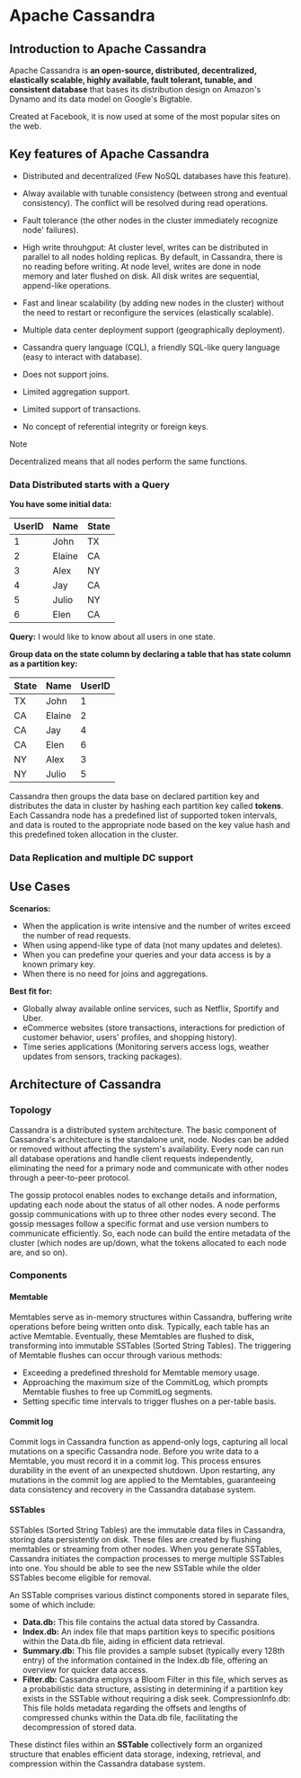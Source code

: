 
# Apache Cassandra

## Introduction to Apache Cassandra

Apache Cassandra is **an open-source, distributed, decentralized, elastically scalable, highly available, fault tolerant, tunable, and consistent database** that bases its distribution design on Amazon's Dynamo and its data model on Google's Bigtable. 

Created at Facebook, it is now used at some of the most popular sites on the web. 

## Key features of Apache Cassandra

- Distributed and decentralized (Few NoSQL databases have this feature).
- Alway available with tunable consistency (between strong and eventual consistency). The conflict will be resolved during read operations.
- Fault tolerance (the other nodes in the cluster immediately recognize node' failures).
- High write throuhgput: At cluster level, writes can be distributed in parallel to all nodes holding replicas. By default, in Cassandra, there is no reading before writing. At node level, writes are done in node memory and later flushed on disk. All disk writes are sequential, append-like operations.
- Fast and linear scalability (by adding new nodes in the cluster) without the need to restart or reconfigure the services (elastically scalable).
- Multiple data center deployment support (geographically deployment).
- Cassandra query language (CQL), a friendly SQL-like query language (easy to interact with database).

- Does not support joins.
- Limited aggregation support.
- Limited support of transactions.
- No concept of referential integrity or foreign keys.

> [!NOTE]
> Decentralized means that all nodes perform the same functions.

### Data Distributed starts with a Query

**You have some initial data:**

|UserID|Name  |State|
|------|------|-----|
|1     |John  |TX   |
|2     |Elaine|CA   |
|3     |Alex  |NY   |
|4     |Jay   |CA   |
|5     |Julio |NY   |
|6     |Elen  |CA   |

**Query:** I would like to know about all users in one state.

**Group data on the state column by declaring a table that has state column as a partition key:**

|State|Name  |UserID|
|-----|------|------|
|TX   |John  |1     |
|CA   |Elaine|2     |
|CA   |Jay   |4     |
|CA   |Elen  |6     |
|NY   |Alex  |3     |
|NY   |Julio |5     |

Cassandra then groups the data base on declared partition key and distributes the data in cluster by hashing each partition key called **tokens**. Each Cassandra node has a predefined list of supported token intervals, and data is routed to the appropriate node based on the key value hash and this predefined token allocation in the cluster. 

### Data Replication and multiple DC support

## Use Cases

**Scenarios:**
- When the application is write intensive and the number of writes exceed the number of read requests.
- When using append-like type of data (not many updates and deletes).
- When you can predefine your queries and your data access is by a known primary key.
- When there is no need for joins and aggregations.

**Best fit for:**
- Globally alway available online services, such as Netflix, Sportify and Uber.
- eCommerce websites (store transactions, interactions for prediction of customer behavior, users' profiles, and shopping history).
- Time series applications (Monitoring servers access logs, weather updates from sensors, tracking packages).

## Architecture of Cassandra

### Topology

Cassandra is a distributed system architecture. The basic component of Cassandra's architecture is the standalone unit, node. Nodes can be added or removed without affecting the system's availability. Every node can run all database operations and handle client requests independently, eliminating the need for a primary node and communicate with other nodes through a peer-to-peer protocol.

The gossip protocol enables nodes to exchange details and information, updating each node about the status of all other nodes. A node performs gossip communications with up to three other nodes every second. The gossip messages follow a specific format and use version numbers to communicate efficiently. So, each node can build the entire metadata of the cluster (which nodes are up/down, what the tokens allocated to each node are, and so on).

### Components

#### Memtable

Memtables serve as in-memory structures within Cassandra, buffering write operations before being written onto disk. Typically, each table has an active Memtable. Eventually, these Memtables are flushed to disk, transforming into immutable SSTables (Sorted String Tables). The triggering of Memtable flushes can occur through various methods:
- Exceeding a predefined threshold for Memtable memory usage.
- Approaching the maximum size of the CommitLog, which prompts Memtable flushes to free up CommitLog segments.
- Setting specific time intervals to trigger flushes on a per-table basis.

#### Commit log
Commit logs in Cassandra function as append-only logs, capturing all local mutations on a specific Cassandra node. Before you write data to a Memtable, you must record it in a commit log. This process ensures durability in the event of an unexpected shutdown. Upon restarting, any mutations in the commit log are applied to the Memtables, guaranteeing data consistency and recovery in the Cassandra database system.

#### SSTables
SSTables (Sorted String Tables) are the immutable data files in Cassandra, storing data persistently on disk. These files are created by flushing memtables or streaming from other nodes. When you generate SSTables, Cassandra initiates the compaction processes to merge multiple SSTables into one. You should be able to see the new SSTable while the older SSTables become eligible for removal.

An SSTable comprises various distinct components stored in separate files, some of which include:
- **Data.db:** This file contains the actual data stored by Cassandra.
- **Index.db:** An index file that maps partition keys to specific positions within the Data.db file, aiding in efficient data retrieval.
- **Summary.db:** This file provides a sample subset (typically every 128th entry) of the information contained in the Index.db file, offering an overview for quicker data access.
- **Filter.db:** Cassandra employs a Bloom Filter in this file, which serves as a probabilistic data structure, assisting in determining if a partition key exists in the SSTable without requiring a disk seek.
CompressionInfo.db: This file holds metadata regarding the offsets and lengths of compressed chunks within the Data.db file, facilitating the decompression of stored data.

These distinct files within an **SSTable** collectively form an organized structure that enables efficient data storage, indexing, retrieval, and compression within the Cassandra database system.

